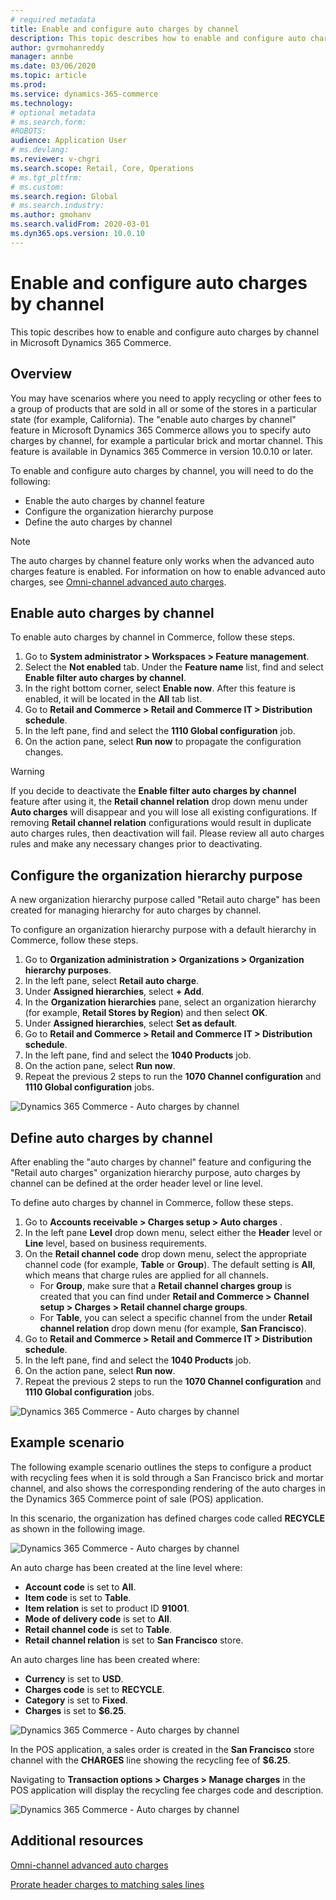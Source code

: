 ```yaml
---
# required metadata
title: Enable and configure auto charges by channel
description: This topic describes how to enable and configure auto charges by channel in Microsoft Dynamics 365 Commerce.
author: gvrmohanreddy
manager: annbe
ms.date: 03/06/2020
ms.topic: article
ms.prod: 
ms.service: dynamics-365-commerce
ms.technology: 
# optional metadata
# ms.search.form:  
#ROBOTS: 
audience: Application User
# ms.devlang: 
ms.reviewer: v-chgri
ms.search.scope: Retail, Core, Operations
# ms.tgt_pltfrm: 
# ms.custom: 
ms.search.region: Global
# ms.search.industry: 
ms.author: gmohanv
ms.search.validFrom: 2020-03-01
ms.dyn365.ops.version: 10.0.10
---
```


# Enable and configure auto charges by channel

This topic describes how to enable and configure auto charges by channel in Microsoft Dynamics 365 Commerce.

## Overview

You may have scenarios where you need to apply recycling or other fees to a group of products that are sold in all or some of the stores in a particular state (for example, California). The "enable auto charges by channel" feature in Microsoft Dynamics 365 Commerce allows you to specify auto charges by channel, for example a particular brick and mortar channel. This feature is available in Dynamics 365 Commerce in version 10.0.10 or later. 

To enable and configure auto charges by channel, you will need to do the following:
- Enable the auto charges by channel feature
- Configure the organization hierarchy purpose
- Define the auto charges by channel

> [!NOTE]
> The auto charges by channel feature only works when the advanced auto charges feature is enabled. For information on how to enable advanced auto charges, see [Omni-channel advanced auto charges](omni-auto-charges.md). 

## Enable auto charges by channel

To enable auto charges by channel in Commerce, follow these steps.

1. Go to **System administrator \> Workspaces \> Feature management**.
1. Select the **Not enabled** tab. Under the **Feature name** list, find and select **Enable filter auto charges by channel**.
1. In the right bottom corner, select **Enable now**. After this feature is enabled, it will be located in the **All** tab list.
1. Go to **Retail and Commerce \> Retail and Commerce IT \> Distribution schedule**.
1. In the left pane, find and select the **1110 Global configuration** job.
1. On the action pane, select **Run now** to propagate the configuration changes. 

> [!WARNING]
> If you decide to deactivate the **Enable filter auto charges by channel** feature after using it, the **Retail channel relation** drop down menu under **Auto charges** will disappear and you will lose all existing configurations. If removing **Retail channel relation** configurations would result in duplicate auto charges rules, then deactivation will fail. Please review all auto charges rules and make any necessary changes prior to deactivating.

## Configure the organization hierarchy purpose

A new organization hierarchy purpose called "Retail auto charge" has been created for managing hierarchy for auto charges by channel. 

To configure an organization hierarchy purpose with a default hierarchy in Commerce, follow these steps. 
		
1. Go to **Organization administration \> Organizations \> Organization hierarchy purposes**. 
1. In the left pane, select **Retail auto charge**.
1. Under **Assigned hierarchies**, select **+ Add**. 
1. In the **Organization hierarchies** pane, select an organization hierarchy (for example, **Retail Stores by Region**) and then select **OK**.
1. Under **Assigned hierarchies**, select **Set as default**.
1. Go to **Retail and Commerce \> Retail and Commerce IT \> Distribution schedule**.
1. In the left pane, find and select the **1040 Products** job.
1. On the action pane, select **Run now**. 
1. Repeat the previous 2 steps to run the **1070 Channel configuration** and **1110 Global configuration** jobs. 

![Dynamics 365 Commerce - Auto charges by channel](media/Auto-charges-org-hierarchy-purpose.png)

## Define auto charges by channel

After enabling the "auto charges by channel" feature and configuring the "Retail auto charges" organization hierarchy purpose, auto charges by channel can be defined at the order header level or line level.

To define auto charges by channel in Commerce, follow these steps.

1. Go to **Accounts receivable \> Charges setup \> Auto charges** . 
1. In the left pane **Level** drop down menu, select either the **Header** level or **Line** level, based on business requirements. 
1. On the **Retail channel code** drop down menu, select the appropriate channel code (for example, **Table** or **Group**). The default setting is **All**, which means that charge rules are applied for all channels. 
    - For **Group**, make sure that a **Retail channel charges group** is created that you can find under **Retail and Commerce \> Channel setup \> Charges \> Retail channel charge groups**.
    - For **Table**, you can select a specific channel from the under **Retail channel relation** drop down menu (for example, **San Francisco**).  
1. Go to **Retail and Commerce \> Retail and Commerce IT \> Distribution schedule**.
1. In the left pane, find and select the **1040 Products** job.
1. On the action pane, select **Run now**. 
1. Repeat the previous 2 steps to run the **1070 Channel configuration** and **1110 Global configuration** jobs. 
	
![Dynamics 365 Commerce - Auto charges by channel](media/Auto-charges-line-charge-by-channel.png)

## Example scenario

The following example scenario outlines the steps to configure a product with recycling fees when it is sold through a San Francisco brick and mortar channel, and also shows the corresponding rendering of the auto charges in the Dynamics 365 Commerce point of sale (POS) application.

In this scenario, the organization has defined charges code called **RECYCLE** as shown in the following image. 

![Dynamics 365 Commerce - Auto charges by channel](media/Auto-charges-charge-code.png)

An auto charge has been created at the line level where:
- **Account code** is set to **All**.
- **Item code** is set to **Table**.
- **Item relation** is set to product ID **91001**.
- **Mode of delivery code** is set to **All**.
- **Retail channel code** is set to **Table**.
- **Retail channel relation** is set to **San Francisco** store. 

An auto charges line has been created where:
- **Currency** is set to **USD**.
- **Charges code** is set to **RECYCLE**.
- **Category** is set to **Fixed**.
- **Charges** is set to **$6.25**.

![Dynamics 365 Commerce - Auto charges by channel](media/Auto-charges-recyclingfee-line-fee.png)

In the POS application, a sales order is created in the **San Francisco** store channel with the **CHARGES** line showing the recycling fee of **$6.25**. 

Navigating to **Transaction options \> Charges \> Manage charges** in the POS application will display the recycling fee charges code and description. 

![Dynamics 365 Commerce - Auto charges by channel](media/pos-auto-charges-recyclingfee-line-fee.png)

## Additional resources

[Omni-channel advanced auto charges](omni-auto-charges.md)

[Prorate header charges to matching sales lines](pro-rate-charges-matching-lines.md)


